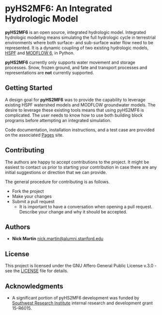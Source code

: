 # pyHS2MF6: An Integrated Hydrologic Model 

**pyHS2MF6** is an open source, integrated hydrologic model. Integrated hydrologic modeling means simulating the full hydrologic cycle in terrestrial environments where both surface- and sub-surface water flow need to be represented. It is a dynamic coupling of two existing hydrologic models, [HSPF](https://www.epa.gov/ceam/hydrological-simulation-program-fortran-hspf) and [MODFLOW 6](https://www.usgs.gov/software/modflow-6-usgs-modular-hydrologic-model), in Python.

**pyHS2MF6** currently only supports water movement and storage processes. Snow, frozen ground, and fate and transport processes and representations are **not** currently supported.

## Getting Started

A design goal for **pyHS2MF6** was to provide the capability to leverage existing HSPF watershed models and MODFLOW groundwater models. The desire to leverage these existing tools means that using pyHS2MF6 is complicated. The user needs to know how to use both building block programs before attempting an integrated simulation.

Code documentation, installation instructions, and a test case are provided on the associated [Pages](https://nmartin198.github.io/pyHS2MF6/) site.

## Contributing

The authors are happy to accept contributions to the project. It might be easiest to contact us prior to starting your contribution in case there are any initial suggestions or direction that we can provide.

The general procedure for contributing is as follows.

- Fork the project
- Make your changes
- Submit a pull request
    - It is important to have a conversation when opening a pull request. Describe your change and why it should be accepted.

## Authors

* **Nick Martin** nick.martin@alumni.stanford.edu

## License

This project is licensed under the GNU Affero General Public License v.3.0 - see the [LICENSE](LICENSE) file for details.

## Acknowledgments

* A significant portion of pyHS2MF6 development was funded by [Southwest Research Institute](https://www.swri.org/groundwater-and-surface-water-analysis-and-modeling) internal research and development grant 15-R6015.
